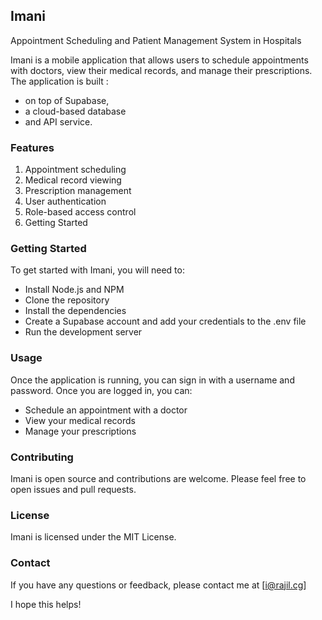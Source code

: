 ##  Imani
Appointment Scheduling and Patient Management System in Hospitals

Imani is a mobile application that allows users to schedule appointments with doctors, view their medical records, and manage their prescriptions. 
The application is built :
* on top of Supabase, 
* a cloud-based database 
* and API service.

### Features
1. Appointment scheduling
2. Medical record viewing
3. Prescription management
4. User authentication
5. Role-based access control
6. Getting Started

### Getting Started
To get started with Imani, you will need to:

* Install Node.js and NPM
* Clone the repository
* Install the dependencies
* Create a Supabase account and add your credentials to the .env file
* Run the development server
### Usage
Once the application is running, you can sign in with a username and password. Once you are logged in, you can:

* Schedule an appointment with a doctor
* View your medical records
* Manage your prescriptions

### Contributing
Imani is open source and contributions are welcome. Please feel free to open issues and pull requests.

### License
Imani is licensed under the MIT License.

### Contact
If you have any questions or feedback, please contact me at [i@rajil.cg]

I hope this helps!